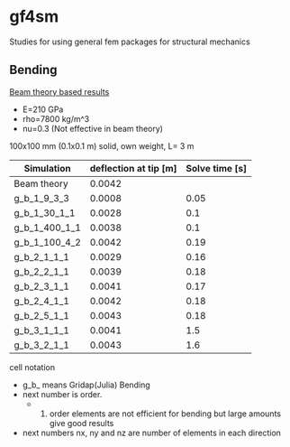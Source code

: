 # gf4sm
Studies for using general fem packages for structural mechanics

## Bending

[Beam theory based results](https://docs.google.com/spreadsheets/d/1350EPOZFU3kTkPZUV8PogOySmf1ne2bMS18DN-5WTs4/)
 * E=210 GPa
 * rho=7800 kg/m^3
 * nu=0.3 (Not effective in beam theory)

100x100 mm (0.1x0.1 m) solid, own weight, L= 3 m

| Simulation | deflection at tip [m] | Solve time [s]|
|------------|-----------------------|----------------|
| Beam theory | 0.0042| |
| g_b_1_9_3_3 | 0.0008 | 0.05 | 
| g_b_1_30_1_1 | 0.0028 | 0.1 | 
| g_b_1_400_1_1 | 0.0038 | 0.1 | 
| g_b_1_100_4_2 | 0.0042 | 0.19 |
| g_b_2_1_1_1 | 0.0029 | 0.16 | 
| g_b_2_2_1_1 | 0.0039 | 0.18 | 
| g_b_2_3_1_1 | 0.0041 | 0.17 | 
| g_b_2_4_1_1 | 0.0042 | 0.18 | 
| g_b_2_5_1_1 | 0.0043 | 0.18 | 
| g_b_3_1_1_1 | 0.0041 | 1.5 |
| g_b_3_2_1_1 | 0.0043 | 1.6 |

cell notation
 * g_b_ means Gridap(Julia) Bending
 * next number is order.
   * 1. order elements are not efficient for bending but large amounts give good results
 * next numbers nx, ny and nz are number of elements in each direction

